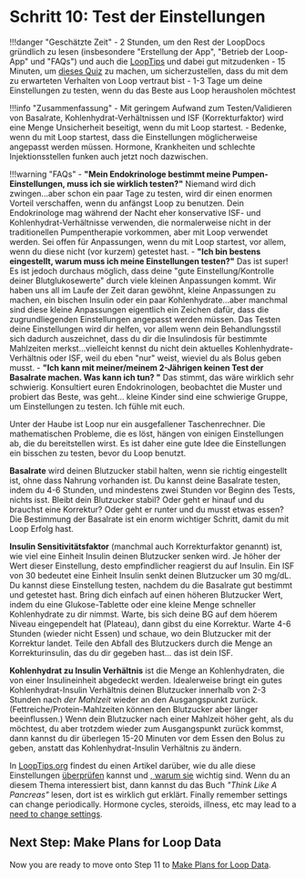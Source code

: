 # Schritt 10: Test der Einstellungen

!!!danger "Geschätzte Zeit"
    - 2 Stunden, um den Rest der LoopDocs gründlich zu lesen (insbesondere "Erstellung der App", "Betrieb der Loop-App" und "FAQs") und auch die [LoopTips](https://kdisimone.github.io/looptips/) und dabei gut mitzudenken
    - 15 Minuten, um [dieses Quiz](https://docs.google.com/forms/d/e/1FAIpQLSfTkL0pWC-x3a5l_I3aJYBSx3xAS7dtkBbQiiLd348H70TTWg/viewform) zu machen, um sicherzustellen, dass du mit dem zu erwarteten Verhalten von Loop vertraut bist
    - 1-3 Tage um deine Einstellungen zu testen, wenn du das Beste aus Loop herausholen möchtest

!!!info "Zusammenfassung"
    - Mit geringem Aufwand zum Testen/Validieren von Basalrate, Kohlenhydrat-Verhältnissen und ISF (Korrekturfaktor) wird eine Menge Unsicherheit beseitigt, wenn du mit Loop startest.
    - Bedenke, wenn du mit Loop startest, dass die Einstellungen möglicherweise angepasst werden müssen. Hormone, Krankheiten und schlechte Injektionsstellen funken auch jetzt noch dazwischen.

!!!warning "FAQs"
    - **"Mein Endokrinologe bestimmt meine Pumpen-Einstellungen, muss ich sie wirklich testen?"** Niemand wird dich zwingen...aber schon ein paar Tage zu testen, wird dir einen enormen Vorteil verschaffen, wenn du anfängst Loop zu benutzen. Dein Endokrinologe mag während der Nacht eher konservative ISF- und Kohlenhydrat-Verhältnisse verwenden, die normalerweise nicht in der traditionellen Pumpentherapie vorkommen, aber mit Loop verwendet werden. Sei offen für Anpassungen, wenn du mit Loop startest, vor allem, wenn du diese nicht (vor kurzem) getestet hast.
    - **"Ich bin bestens eingestellt, warum muss ich meine Einstellungen testen?"** Das ist super! Es ist jedoch durchaus möglich, dass deine "gute Einstellung/Kontrolle deiner Blutglukosewerte" durch viele kleinen Anpassungen kommt. Wir haben uns all im Laufe der Zeit daran gewöhnt, kleine Anpassungen zu machen, ein bischen Insulin oder ein paar Kohlenhydrate...aber manchmal sind diese kleine Anpassungen eigentlich ein Zeichen dafür, dass die zugrundliegenden Einstellungen angepasst werden müssen. Das Testen deine Einstellungen wird dir helfen, vor allem wenn dein Behandlungsstil sich dadurch auszeichnet, dass du dir die Insulindosis für bestimmte Mahlzeiten merkst...vielleicht kennst du nicht dein aktuelles Kohlenhydrate-Verhältnis oder ISF, weil du eben "nur" weist, wieviel du als Bolus geben musst.
    - **"Ich kann mit meiner/meinem 2-Jährigen keinen Test der Basalrate machen. Was kann ich tun? "** Das stimmt, das wäre wirklich sehr schwierig. Konsultiert euren Endokrinologen, beobachtet die Muster und probiert das Beste, was geht... kleine Kinder sind eine schwierige Gruppe, um Einstellungen zu testen. Ich fühle mit euch.

Unter der Haube ist Loop nur ein ausgefallener Taschenrechner. Die mathematischen Probleme, die es löst, hängen von einigen Einstellungen ab, die du bereitstellen wirst. Es ist daher eine gute Idee die Einstellungen ein bisschen zu testen, bevor du Loop benutzt.

**Basalrate** wird deinen Blutzucker stabil halten, wenn sie richtig eingestellt ist, ohne dass Nahrung vorhanden ist. Du kannst deine Basalrate testen, indem du 4-6 Stunden, und mindestens zwei Stunden vor Beginn des Tests, nichts isst. Bleibt dein Blutzucker stabil? Oder geht er hinauf und du brauchst eine Korrektur? Oder geht er runter und du musst etwas essen? Die Bestimmung der Basalrate ist ein enorm wichtiger Schritt, damit du mit Loop Erfolg hast.

**Insulin Sensitivitätsfaktor** (manchmal auch Korrekturfaktor genannt) ist, wie viel eine Einheit Insulin deinen Blutzucker senken wird. Je höher der Wert dieser Einstellung, desto empfindlicher reagierst du auf Insulin. Ein ISF von 30 bedeutet eine Einheit Insulin senkt deinen Blutzucker um 30 mg/dL. Du kannst diese Einstellung testen, nachdem du die Basalrate gut bestimmt und getestet hast. Bring dich einfach auf einen höheren Blutzucker Wert, indem du eine Glukose-Tablette oder eine kleine Menge schneller Kohlenhydrate zu dir nimmst. Warte, bis sich deine BG auf dem höerem Niveau eingependelt hat (Plateau), dann gibst du eine Korrektur. Warte 4-6 Stunden (wieder nicht Essen) und schaue, wo dein Blutzucker mit der Korrektur landet. Teile den Abfall des Blutzuckers durch die Menge an Korrekturinsulin, das du dir gegeben hast... das ist dein ISF.

**Kohlenhydrat zu Insulin Verhältnis** ist die Menge an Kohlenhydraten, die von einer Insulineinheit abgedeckt werden. Idealerweise bringt ein gutes Kohlenhydrat-Insulin Verhältnis deinen Blutzucker innerhalb von 2-3 Stunden nach *der Mahlzeit* wieder an den Ausgangspunkt zurück. (Fettreiche/Protein-Mahlzeiten können den Blutzucker aber länger beeinflussen.) Wenn dein Blutzucker nach einer Mahlzeit höher geht, als du möchtest, du aber trotzdem wieder zum Ausgangspunkt zurück kommst, dann kannst du dir überlegen 15-20 Minuten vor dem Essen den Bolus zu geben, anstatt das Kohlenhydrat-Insulin Verhältnis zu ändern.

In [LoopTips.org](https://looptips.org) findest du einen Artikel darüber, wie du alle diese Einstellungen [überprüfen](https://kdisimone.github.io/looptips/settings/settings/) kannst und [, warum sie](https://kdisimone.github.io/looptips/settings/overview/) wichtig sind. Wenn du an diesem Thema interessiert bist, dann kannst du das Buch *"Think Like A Pancreas"* lesen, dort ist es wirklich gut erklärt. Finally remember settings can change periodically. Hormone cycles, steroids, illness, etc may lead to a [need to change settings](https://kdisimone.github.io/looptips/settings/adjust/).

## Next Step: Make Plans for Loop Data

Now you are ready to move onto Step 11 to [Make Plans for Loop Data](step11.md).
